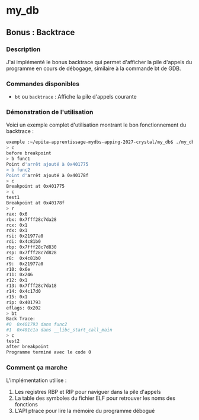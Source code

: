 # my_db

## Bonus : Backtrace

### Description
J'ai implémenté le bonus backtrace qui permet d'afficher la pile d'appels du programme en cours de débogage, similaire à la commande bt de GDB.

### Commandes disponibles
- `bt` ou `backtrace` : Affiche la pile d'appels courante

### Démonstration de l'utilisation

Voici un exemple complet d'utilisation montrant le bon fonctionnement du backtrace :

```bash
exemple :~/epita-apprentissage-mydbs-apping-2027-crystal/my_db$ ./my_db test
> c
before breakpoint
> b func1
Point d'arrêt ajouté à 0x401775
> b func2
Point d'arrêt ajouté à 0x40178f
> c
Breakpoint at 0x401775
> c
test1
Breakpoint at 0x40178f
> r
rax: 0x6
rbx: 0x7fff28c7da28
rcx: 0x1
rdx: 0x1
rsi: 0x21977a0
rdi: 0x4c81b0
rbp: 0x7fff28c7d830
rsp: 0x7fff28c7d828
r8:  0x4c81b0
r9:  0x21977a0
r10: 0x6e
r11: 0x246
r12: 0x1
r13: 0x7fff28c7da18
r14: 0x4c17d0
r15: 0x1
rip: 0x401793
eflags: 0x202
> bt
Back Trace:
#0  0x401793 dans func2
#1  0x401c1a dans __libc_start_call_main
> c
test2
after breakpoint
Programme terminé avec le code 0
```

### Comment ça marche
L'implémentation utilise :
1. Les registres RBP et RIP pour naviguer dans la pile d'appels
2. La table des symboles du fichier ELF pour retrouver les noms des fonctions
3. L'API ptrace pour lire la mémoire du programme débogué
